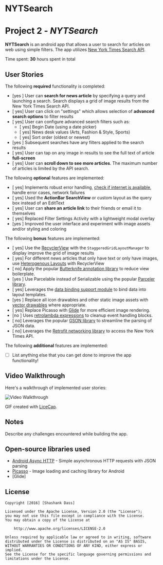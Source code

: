 # NYTSearch
# Project 2 - *NYTSearch*

**NYTSearch** is an android app that allows a user to search for articles on web using simple filters. The app utilizes [New York Times Search API](http://developer.nytimes.com/docs/read/article_search_api_v2).

Time spent: **30** hours spent in total

## User Stories

The following **required** functionality is completed:

* [yes ] User can **search for news article** by specifying a query and launching a search. Search displays a grid of image results from the New York Times Search API.
* [ yes] User can click on "settings" which allows selection of **advanced search options** to filter results
* [ yes] User can configure advanced search filters such as:
  * [ yes] Begin Date (using a date picker)
  * [ yes] News desk values (Arts, Fashion & Style, Sports)
  * [ yes] Sort order (oldest or newest)
* [yes ] Subsequent searches have any filters applied to the search results
* [ yes] User can tap on any image in results to see the full text of article **full-screen**
* [ yes] User can **scroll down to see more articles**. The maximum number of articles is limited by the API search.

The following **optional** features are implemented:

* [ yes] Implements robust error handling, [check if internet is available](http://guides.codepath.com/android/Sending-and-Managing-Network-Requests#checking-for-network-connectivity), handle error cases, network failures
* [ yes] Used the **ActionBar SearchView** or custom layout as the query box instead of an EditText
* [ yes] User can **share an article link** to their friends or email it to themselves
* [ yes] Replaced Filter Settings Activity with a lightweight modal overlay
* [yes ] Improved the user interface and experiment with image assets and/or styling and coloring

The following **bonus** features are implemented:

* [ yes] Use the [RecyclerView](http://guides.codepath.com/android/Using-the-RecyclerView) with the `StaggeredGridLayoutManager` to display improve the grid of image results
* [ yes] For different news articles that only have text or only have images, use [Heterogenous Layouts](http://guides.codepath.com/android/Heterogenous-Layouts-inside-RecyclerView) with RecyclerView
* [ no] Apply the popular [Butterknife annotation library](http://guides.codepath.com/android/Reducing-View-Boilerplate-with-Butterknife) to reduce view boilerplate.
* [yes ] Use Parcelable instead of Serializable using the popular [Parceler library](http://guides.codepath.com/android/Using-Parceler).
* [ yes] Leverages the [data binding support module](http://guides.codepath.com/android/Applying-Data-Binding-for-Views) to bind data into layout templates.
* [yes ] Replace all icon drawables and other static image assets with [vector drawables](http://guides.codepath.com/android/Drawables#vector-drawables) where appropriate.
* [ yes] Replace Picasso with [Glide](http://inthecheesefactory.com/blog/get-to-know-glide-recommended-by-google/en) for more efficient image rendering.
* [no ] Uses [retrolambda expressions](http://guides.codepath.com/android/Lambda-Expressions) to cleanup event handling blocks.
* [ no] Leverages the popular [GSON library](http://guides.codepath.com/android/Using-Android-Async-Http-Client#decoding-with-gson-library) to streamline the parsing of JSON data.
* [ no] Leverages the [Retrofit networking library](http://guides.codepath.com/android/Consuming-APIs-with-Retrofit) to access the New York Times API.

The following **additional** features are implemented:

* [ ] List anything else that you can get done to improve the app functionality!

## Video Walkthrough

Here's a walkthrough of implemented user stories:

<img src='http://imgur.com/kfjAueM.gif' title='Video Walkthrough' width='' alt='Video Walkthrough' />

GIF created with [LiceCap](http://www.cockos.com/licecap/).

## Notes

Describe any challenges encountered while building the app.

## Open-source libraries used

- [Android Async HTTP](https://github.com/loopj/android-async-http) - Simple asynchronous HTTP requests with JSON parsing
- [Picasso](http://square.github.io/picasso/) - Image loading and caching library for Android
- [Glide]

## License

    Copyright [2016] [Shashank Dass]

    Licensed under the Apache License, Version 2.0 (the "License");
    you may not use this file except in compliance with the License.
    You may obtain a copy of the License at

        http://www.apache.org/licenses/LICENSE-2.0

    Unless required by applicable law or agreed to in writing, software
    distributed under the License is distributed on an "AS IS" BASIS,
    WITHOUT WARRANTIES OR CONDITIONS OF ANY KIND, either express or implied.
    See the License for the specific language governing permissions and
    limitations under the License.
